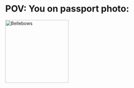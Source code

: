 # POV: You on passport photo:

<img src="https://i2-prod.birminghammail.co.uk/incoming/article24609540.ece/ALTERNATES/s1200c/0_meet-the-dog-wh-862598.jpg" alt="Bellebows" style="width:200px;" style="border-radius: 200px;"/>
<!---
FLEYreal/FLEYreal is a ✨ special ✨ repository because its `README.md` (this file) appears on your GitHub profile.
You can click the Preview link to take a look at your changes.
--->
